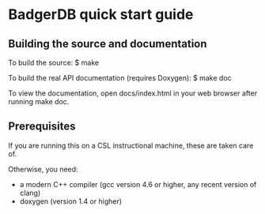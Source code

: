 # BadgerDB quick start guide                                                   

## Building the source and documentation                                        

To build the source:
  $ make

To build the real API documentation (requires Doxygen):
  $ make doc

To view the documentation, open docs/index.html in your web browser after
running make doc.

## Prerequisites                                                                

If you are running this on a CSL instructional machine, these are taken care of.

Otherwise, you need:
 * a modern C++ compiler (gcc version 4.6 or higher, any recent version of clang)
 * doxygen (version 1.4 or higher)
